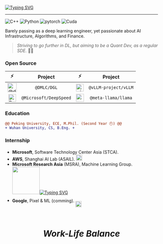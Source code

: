 <a href="https://git.io/typing-svg"><img src="https://readme-typing-svg.demolab.com?font=Fira+Code&weight=600&pause=1000&color=F3B95F&random=false&width=435&height=35&lines=LastWhisper+%F0%9F%91%8B" alt="Typing SVG" /></a>

--- 

![C++](https://img.shields.io/badge/C++-00599C.svg?logo=c%2B%2B&logoColor=white) ![Python](https://img.shields.io/badge/Python-14354C.svg?logo=python&logoColor=white) ![pytorch](https://img.shields.io/badge/PyTorch-50%25-EE4C2C.svg?style=flat&logo=pytorch) ![Cuda](https://img.shields.io/badge/Cuda-2%25-85B737.svg?style=flat&logo=nvidia)

Barely passing as a deep learning engineer, yet passionate about AI Infrastructure, Algorithms, and Finance.

> _Striving to go further in DL, but aiming to be a Quant Dev, as a regular SDE._ 😮‍💨

### Open Source

| ⚡️ | Project | ⚡️ | Project | 
| :--: | :--: | :--: | :--: |
| <img src="https://avatars.githubusercontent.com/u/11508361?s=200&v=4" alt="@dmlc" width="30px" /> | `@DMLC/DGL`  | <img src="https://github.com/keli-wen/keli-wen/assets/103916249/60380be8-5975-417d-ae6b-ad873b058342" alt="vLLM" width="25px" /> | `@vLLM-project/vLLM` |
| <img src="https://res.cloudinary.com/apideck/image/upload/v1674230967/marketplaces/ckhg56iu1mkpc0b66vj7fsj3o/listings/Screenshot_2023-01-20_at_17.09.10_ljybhx.png" alt="DeepSpeed" width="25px" />  | `@Microsoft/DeepSpeed` | <img src="https://avatars.githubusercontent.com/u/153379578?s=48&v=4" alt = "meta" width="26px" /> | `@meta-llama/llama` |

### Education

```diff
@@ Peking University, ECE, M.Phil. (Second Year 🕙) @@
+ Wuhan University, CS, B.Eng. +
```

### Internship

- **Microsoft**, Software Technology Center Asia (STCA). <img src="https://user-images.githubusercontent.com/103916249/235165844-ae975f73-3216-4e3f-b54b-617c1e8a3269.png" width="17px" /> 
- **AWS**, Shanghai AI Lab (ASAIL). <img src="https://upload.wikimedia.org/wikipedia/commons/thumb/9/93/Amazon_Web_Services_Logo.svg/2560px-Amazon_Web_Services_Logo.svg.png" width="20px" /> 
- **Microsoft Research Asia** (MSRA), Machine Learning Group. <img src="https://upload.wikimedia.org/wikipedia/commons/thumb/7/7b/Segoe_msr_logo.png/1200px-Segoe_msr_logo.png" width="90px" /><a href="https://git.io/typing-svg"><img src="https://readme-typing-svg.demolab.com?font=Fira+Code&size=12&pause=1000&color=6895D2&random=false&width=335&height=17&lines=Current%E2%9C%A8" alt="Typing SVG" /></a>
- **Google**, Pixel & ML (comming). <img src="https://upload.wikimedia.org/wikipedia/commons/thumb/c/c1/Google_%22G%22_logo.svg/768px-Google_%22G%22_logo.svg.png" width="20px" style="vertical-align: middle; margin-top: 20px;" />

<!-- ### ⚡Technology -->
<!-- My CodeForce: [![](https://cfrating.ihcr.top/?user=WHUWKL)](https://codeforces.com/profile/WHUWKL)  -->

<!-- ### 🌍*My GitHub* -->
<!-- ![Last Whisper's GitHub stats](https://github-readme-stats.vercel.app/api?username=Muyangwen&show_icons=true&theme=onedark) -->
<!--
**Muyangwen/Muyangwen** is a ✨ _special_ ✨ repository because its `README.md` (this file) appears on your GitHub profile.

Here are some ideas to get you started:
- 🔭 I’m currently working on ...
- 🌱 I’m currently learning ...
- 👯 I’m looking to collaborate on ...
- 🤔 I’m looking for help with ...
- 💬 Ask me about ...
- 📫 How to reach me: ...
- 😄 Pronouns: ...
- ⚡ Fun fact: ...
-->

<br/>
<h1 align='center'><i>Work-Life Balance</i></h1>
